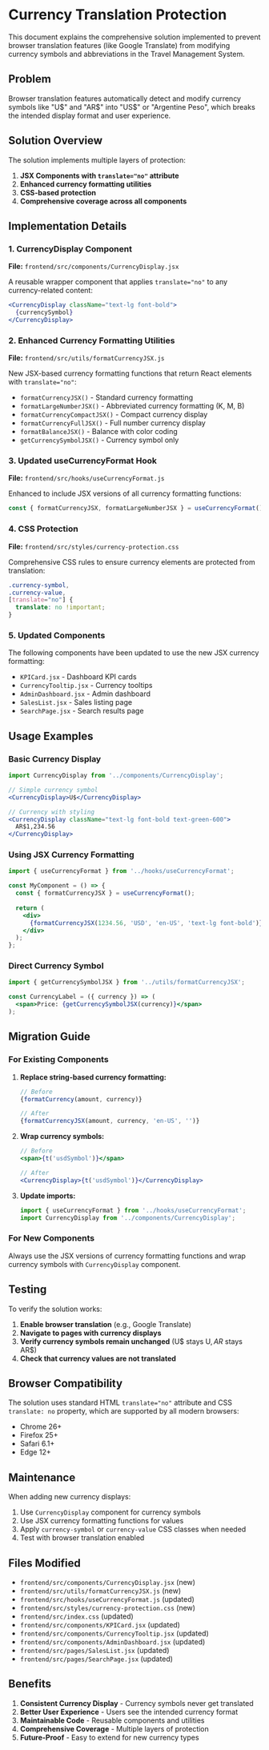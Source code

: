 # Currency Translation Protection

This document explains the comprehensive solution implemented to prevent browser translation features (like Google Translate) from modifying currency symbols and abbreviations in the Travel Management System.

## Problem

Browser translation features automatically detect and modify currency symbols like "U$" and "AR$" into "US$" or "Argentine Peso", which breaks the intended display format and user experience.

## Solution Overview

The solution implements multiple layers of protection:

1. **JSX Components with `translate="no"` attribute**
2. **Enhanced currency formatting utilities**
3. **CSS-based protection**
4. **Comprehensive coverage across all components**

## Implementation Details

### 1. CurrencyDisplay Component

**File:** `frontend/src/components/CurrencyDisplay.jsx`

A reusable wrapper component that applies `translate="no"` to any currency-related content:

```jsx
<CurrencyDisplay className="text-lg font-bold">
  {currencySymbol}
</CurrencyDisplay>
```

### 2. Enhanced Currency Formatting Utilities

**File:** `frontend/src/utils/formatCurrencyJSX.js`

New JSX-based currency formatting functions that return React elements with `translate="no"`:

- `formatCurrencyJSX()` - Standard currency formatting
- `formatLargeNumberJSX()` - Abbreviated currency formatting (K, M, B)
- `formatCurrencyCompactJSX()` - Compact currency display
- `formatCurrencyFullJSX()` - Full number currency display
- `formatBalanceJSX()` - Balance with color coding
- `getCurrencySymbolJSX()` - Currency symbol only

### 3. Updated useCurrencyFormat Hook

**File:** `frontend/src/hooks/useCurrencyFormat.js`

Enhanced to include JSX versions of all currency formatting functions:

```jsx
const { formatCurrencyJSX, formatLargeNumberJSX } = useCurrencyFormat();
```

### 4. CSS Protection

**File:** `frontend/src/styles/currency-protection.css`

Comprehensive CSS rules to ensure currency elements are protected from translation:

```css
.currency-symbol,
.currency-value,
[translate="no"] {
  translate: no !important;
}
```

### 5. Updated Components

The following components have been updated to use the new JSX currency formatting:

- `KPICard.jsx` - Dashboard KPI cards
- `CurrencyTooltip.jsx` - Currency tooltips
- `AdminDashboard.jsx` - Admin dashboard
- `SalesList.jsx` - Sales listing page
- `SearchPage.jsx` - Search results page

## Usage Examples

### Basic Currency Display

```jsx
import CurrencyDisplay from '../components/CurrencyDisplay';

// Simple currency symbol
<CurrencyDisplay>U$</CurrencyDisplay>

// Currency with styling
<CurrencyDisplay className="text-lg font-bold text-green-600">
  AR$1,234.56
</CurrencyDisplay>
```

### Using JSX Currency Formatting

```jsx
import { useCurrencyFormat } from '../hooks/useCurrencyFormat';

const MyComponent = () => {
  const { formatCurrencyJSX } = useCurrencyFormat();
  
  return (
    <div>
      {formatCurrencyJSX(1234.56, 'USD', 'en-US', 'text-lg font-bold')}
    </div>
  );
};
```

### Direct Currency Symbol

```jsx
import { getCurrencySymbolJSX } from '../utils/formatCurrencyJSX';

const CurrencyLabel = ({ currency }) => (
  <span>Price: {getCurrencySymbolJSX(currency)}</span>
);
```

## Migration Guide

### For Existing Components

1. **Replace string-based currency formatting:**
   ```jsx
   // Before
   {formatCurrency(amount, currency)}
   
   // After
   {formatCurrencyJSX(amount, currency, 'en-US', '')}
   ```

2. **Wrap currency symbols:**
   ```jsx
   // Before
   <span>{t('usdSymbol')}</span>
   
   // After
   <CurrencyDisplay>{t('usdSymbol')}</CurrencyDisplay>
   ```

3. **Update imports:**
   ```jsx
   import { useCurrencyFormat } from '../hooks/useCurrencyFormat';
   import CurrencyDisplay from '../components/CurrencyDisplay';
   ```

### For New Components

Always use the JSX versions of currency formatting functions and wrap currency symbols with `CurrencyDisplay` component.

## Testing

To verify the solution works:

1. **Enable browser translation** (e.g., Google Translate)
2. **Navigate to pages with currency displays**
3. **Verify currency symbols remain unchanged** (U$ stays U$, AR$ stays AR$)
4. **Check that currency values are not translated**

## Browser Compatibility

The solution uses standard HTML `translate="no"` attribute and CSS `translate: no` property, which are supported by all modern browsers:

- Chrome 26+
- Firefox 25+
- Safari 6.1+
- Edge 12+

## Maintenance

When adding new currency displays:

1. Use `CurrencyDisplay` component for currency symbols
2. Use JSX currency formatting functions for values
3. Apply `currency-symbol` or `currency-value` CSS classes when needed
4. Test with browser translation enabled

## Files Modified

- `frontend/src/components/CurrencyDisplay.jsx` (new)
- `frontend/src/utils/formatCurrencyJSX.js` (new)
- `frontend/src/hooks/useCurrencyFormat.js` (updated)
- `frontend/src/styles/currency-protection.css` (new)
- `frontend/src/index.css` (updated)
- `frontend/src/components/KPICard.jsx` (updated)
- `frontend/src/components/CurrencyTooltip.jsx` (updated)
- `frontend/src/components/AdminDashboard.jsx` (updated)
- `frontend/src/pages/SalesList.jsx` (updated)
- `frontend/src/pages/SearchPage.jsx` (updated)

## Benefits

1. **Consistent Currency Display** - Currency symbols never get translated
2. **Better User Experience** - Users see the intended currency format
3. **Maintainable Code** - Reusable components and utilities
4. **Comprehensive Coverage** - Multiple layers of protection
5. **Future-Proof** - Easy to extend for new currency types
